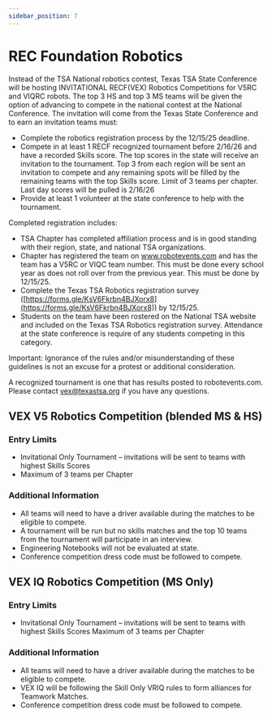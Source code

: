 ```yaml
---
sidebar_position: 7
---
```


# REC Foundation Robotics

Instead of the TSA National robotics contest, Texas TSA State Conference will be hosting INVITATIONAL RECF(VEX) Robotics Competitions for V5RC and VIQRC robots. The top 3 HS and top 3 MS teams will be given the option of advancing to compete in the national contest at the National Conference. The invitation will come from the Texas State Conference and to earn an invitation teams must:

- Complete the robotics registration process by the 12/15/25 deadline.
- Compete in at least 1 RECF recognized tournament before 2/16/26 and have a recorded Skills score. The top scores in the state will receive an invitation to the tournament. Top 3 from each region will be sent an invitation to compete and any remaining spots will be filled by the remaining teams with the top Skills score. Limit of 3 teams per chapter. Last day scores will be pulled is 2/16/26
- Provide at least 1 volunteer at the state conference to help with the tournament.

Completed registration includes:

- TSA Chapter has completed affiliation process and is in good standing with their region, state, and national TSA organizations.
- Chapter has registered the team on www.robotevents.com and has the team has a V5RC or VIQC team number. This must be done every school year as does not roll over from the previous year. This must be done by 12/15/25.
- Complete the Texas TSA Robotics registration survey ([https://forms.gle/KsV6Fkrbn4BJXorx8](https://forms.gle/KsV6Fkrbn4BJXorx8)) by 12/15/25.
- Students on the team have been rostered on the National TSA website and included on the Texas TSA Robotics registration survey. Attendance at the state conference is require of any students competing in this category.

Important: Ignorance of the rules and/or misunderstanding of these guidelines is not an excuse for a protest or additional consideration.

A recognized tournament is one that has results posted to robotevents.com. Please contact [vex@texastsa.org](mailto:vex@texastsa.org) if you have any questions.

## VEX V5 Robotics Competition (blended MS & HS)

### Entry Limits

- Invitational Only Tournament – invitations will be sent to teams with highest Skills Scores
- Maximum of 3 teams per Chapter

### Additional Information

- All teams will need to have a driver available during the matches to be eligible to compete.
- A tournament will be run but no skills matches and the top 10 teams from the tournament will participate in an interview.
- Engineering Notebooks will not be evaluated at state.
- Conference competition dress code must be followed to compete.

## VEX IQ Robotics Competition (MS Only)

### Entry Limits

- Invitational Only Tournament – invitations will be sent to teams with highest Skills Scores Maximum of 3 teams per Chapter

### Additional Information

- All teams will need to have a driver available during the matches to be eligible to compete.
- VEX IQ will be following the Skill Only VRIQ rules to form alliances for Teamwork Matches.
- Conference competition dress code must be followed to compete.
